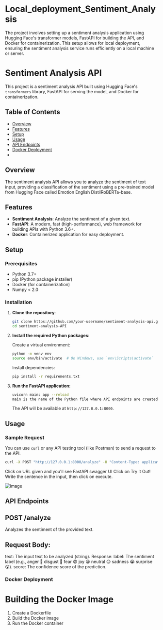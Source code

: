 # Local_deployment_Sentiment_Analysis
The project involves setting up a sentiment analysis application using Hugging Face's transformer models, FastAPI for building the API, and Docker for containerization. This setup allows for local deployment, ensuring the sentiment analysis service runs efficiently on a local machine or server.

# Sentiment Analysis API

This project is a sentiment analysis API built using Hugging Face's `transformers` library, FastAPI for serving the model, and Docker for containerization.

## Table of Contents

- [Overview](#overview)
- [Features](#features)
- [Setup](#setup)
- [Usage](#usage)
- [API Endpoints](#api-endpoints)
- [Docker Deployment](#docker-deployment)
- 
## Overview

The sentiment analysis API allows you to analyze the sentiment of text input, providing a classification of the sentiment using a pre-trained model from Hugging Face called Emotion English DistilRoBERTa-base. 

## Features

- **Sentiment Analysis**: Analyze the sentiment of a given text.
- **FastAPI**: A modern, fast (high-performance), web framework for building APIs with Python 3.6+.
- **Docker**: Containerized application for easy deployment.

## Setup

### Prerequisites

- Python 3.7+
- pip (Python package installer)
- Docker (for containerization)
- Numpy < 2.0

### Installation

1. **Clone the repository**:

    ```sh
    git clone https://github.com/your-username/sentiment-analysis-api.git
    cd sentiment-analysis-API
    ```

2. **Install the required Python packages**:

    Create a virtual environment:

    ```sh
    python -m venv env
    source env/bin/activate  # On Windows, use `env\Scripts\activate`
    ```

    Install dependencies:

    ```sh
    pip install -r requirements.txt
    ```

3. **Run the FastAPI application**:

    ```sh
    uvicorn main: app --reload
    main is the name of the Python file where API endpoints are created and app is the name of the FastAPI instance.
    ```
    The API will be available at `http://127.0.0.1:8000`.

## Usage

### Sample Request

You can use `curl` or any API testing tool (like Postman) to send a request to the API.

```sh
curl -X POST "http://127.0.0.1:8000/analyze" -H "Content-Type: application/json" -d '{"text": "I don't like this!"}'

```

Click on URL given and you'll see FastAPI swagger UI 
Click on Try it Out! 
Write the sentence in the input, then click on execute.

![image](https://github.com/Jyoti200/Local_deployment_Sentiment_Analysis/assets/86410759/cda01929-9579-476b-8208-1a75675b9cc3)


## API Endpoints
## POST /analyze
Analyzes the sentiment of the provided text.

## Request Body:

text: The input text to be analyzed (string).
Response:
label: The sentiment label (e.g., anger 🤬
disgust 🤢
fear 😨
joy 😀
neutral 😐
sadness 😭
surprise 😲).
score: The confidence score of the prediction.

### Docker Deployment
# Building the Docker Image
1. Create a Dockerfile
2. Build the Docker image
3. Run the Docker container
